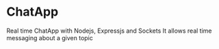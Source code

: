 # ChatApp
Real time ChatApp with Nodejs, Expressjs and Sockets
It allows real time messaging about a given topic 
